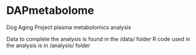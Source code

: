 # DAPmetabolome
Dog Aging Project plasma metabolomics analysis 

Data to complete the analysis is found in the /data/ folder
R code used in the analysis is in /analysis/ folder
